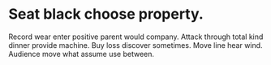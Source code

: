 
# Seat black choose property.
Record wear enter positive parent would company. Attack through total kind dinner provide machine.
Buy loss discover sometimes. Move line hear wind.
Audience move what assume use between.